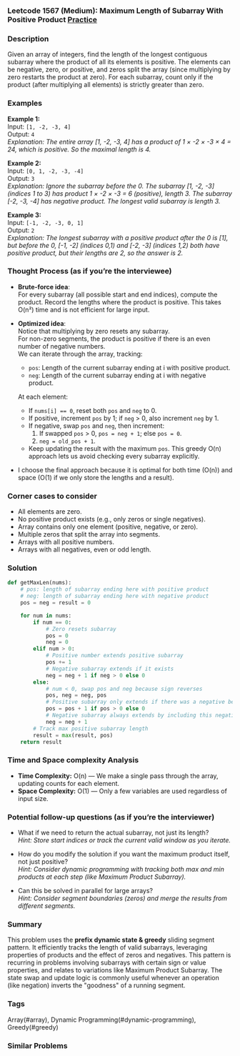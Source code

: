 ### Leetcode 1567 (Medium): Maximum Length of Subarray With Positive Product [Practice](https://leetcode.com/problems/maximum-length-of-subarray-with-positive-product)

### Description  
Given an array of integers, find the length of the longest contiguous subarray where the product of all its elements is positive. The elements can be negative, zero, or positive, and zeros split the array (since multiplying by zero restarts the product at zero). For each subarray, count only if the product (after multiplying all elements) is strictly greater than zero.

### Examples  

**Example 1:**  
Input: `[1, -2, -3, 4]`  
Output: `4`  
*Explanation: The entire array [1, -2, -3, 4] has a product of 1 × -2 × -3 × 4 = 24, which is positive. So the maximal length is 4.*

**Example 2:**  
Input: `[0, 1, -2, -3, -4]`  
Output: `3`  
*Explanation: Ignore the subarray before the 0. The subarray [1, -2, -3] (indices 1 to 3) has product 1 × -2 × -3 = 6 (positive), length 3. The subarray [-2, -3, -4] has negative product. The longest valid subarray is length 3.*

**Example 3:**  
Input: `[-1, -2, -3, 0, 1]`  
Output: `2`  
*Explanation: The longest subarray with a positive product after the 0 is [1], but before the 0, [-1, -2] (indices 0,1) and [-2, -3] (indices 1,2) both have positive product, but their lengths are 2, so the answer is 2.*

### Thought Process (as if you’re the interviewee)  
- **Brute-force idea**:  
  For every subarray (all possible start and end indices), compute the product. Record the lengths where the product is positive. This takes O(n²) time and is not efficient for large input.

- **Optimized idea**:  
  Notice that multiplying by zero resets any subarray.  
  For non-zero segments, the product is positive if there is an even number of negative numbers.  
  We can iterate through the array, tracking:
    - `pos`: Length of the current subarray ending at i with positive product.
    - `neg`: Length of the current subarray ending at i with negative product.
  
  At each element:
    - If `nums[i] == 0`, reset both `pos` and `neg` to 0.
    - If positive, increment `pos` by 1; if `neg` > 0, also increment `neg` by 1.
    - If negative, swap `pos` and `neg`, then increment:
      1. If swapped `pos` > 0, `pos = neg + 1`; else `pos = 0`.
      2. `neg = old_pos + 1`.
    - Keep updating the result with the maximum `pos`.
  This greedy O(n) approach lets us avoid checking every subarray explicitly.

- I choose the final approach because it is optimal for both time (O(n)) and space (O(1) if we only store the lengths and a result).

### Corner cases to consider  
- All elements are zero.
- No positive product exists (e.g., only zeros or single negatives).
- Array contains only one element (positive, negative, or zero).
- Multiple zeros that split the array into segments.
- Arrays with all positive numbers.
- Arrays with all negatives, even or odd length.

### Solution

```python
def getMaxLen(nums):
    # pos: length of subarray ending here with positive product
    # neg: length of subarray ending here with negative product
    pos = neg = result = 0

    for num in nums:
        if num == 0:
            # Zero resets subarray
            pos = 0
            neg = 0
        elif num > 0:
            # Positive number extends positive subarray
            pos += 1
            # Negative subarray extends if it exists
            neg = neg + 1 if neg > 0 else 0
        else:
            # num < 0, swap pos and neg because sign reverses
            pos, neg = neg, pos
            # Positive subarray only extends if there was a negative before
            pos = pos + 1 if pos > 0 else 0
            # Negative subarray always extends by including this negative
            neg = neg + 1
        # Track max positive subarray length
        result = max(result, pos)
    return result
```

### Time and Space complexity Analysis  

- **Time Complexity:** O(n) — We make a single pass through the array, updating counts for each element.
- **Space Complexity:** O(1) — Only a few variables are used regardless of input size.

### Potential follow-up questions (as if you’re the interviewer)  

- What if we need to return the actual subarray, not just its length?  
  *Hint: Store start indices or track the current valid window as you iterate.*

- How do you modify the solution if you want the maximum product itself, not just positive?  
  *Hint: Consider dynamic programming with tracking both max and min products at each step (like Maximum Product Subarray).*

- Can this be solved in parallel for large arrays?  
  *Hint: Consider segment boundaries (zeros) and merge the results from different segments.*

### Summary
This problem uses the **prefix dynamic state & greedy** sliding segment pattern. It efficiently tracks the length of valid subarrays, leveraging properties of products and the effect of zeros and negatives. This pattern is recurring in problems involving subarrays with certain sign or value properties, and relates to variations like Maximum Product Subarray. The state swap and update logic is commonly useful whenever an operation (like negation) inverts the "goodness" of a running segment.

### Tags
Array(#array), Dynamic Programming(#dynamic-programming), Greedy(#greedy)

### Similar Problems
